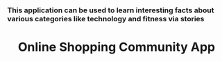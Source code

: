 # 
### This application can be used to learn interesting facts about various categories like technology and fitness via stories
<h1 align="center">Online Shopping Community App</h1>